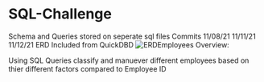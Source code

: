 

# SQL-Challenge
Schema and Queries stored on seperate sql files
Commits 11/08/21 11/11/21 11/12/21
ERD Included from QuickDBD
![ERDEmployees](https://user-images.githubusercontent.com/89317338/169064322-7d7c4921-5ddb-40cd-aaeb-81364b8273e1.png)
Overview:

Using SQL Queries classify and manuever different employees based on thier different factors compared to Employee ID

